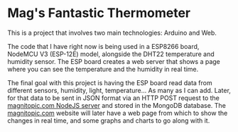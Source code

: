 # Mag's Fantastic Thermometer

This is a project that involves two main technologies: Arduino and Web.

The code that I have right now is being used in a ESP8266 board, NodeMCU V3 (ESP-12E) model, alongside the DHT22 temperature and humidity sensor.
The ESP board creates a web server that shows a page where you can see the temperature and the humidity in real time.

The final goal with this project is having the ESP board read data from different sensors, humidity, light, temperature... As many as I can add.
Later, for that data to be sent in JSON format via an HTTP POST request to the [magnitopic.com NodeJS server](https://github.com/magnitopic/magnitopic.com-express) and stored in the MongoDB database.
The [magnitopic.com](https://www.magnitopic.com/) website will later have a web page from which to show the changes in real time, and some graphs and charts to go along with it.
